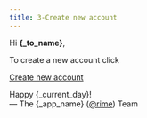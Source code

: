 ```yaml
---
title: 3-Create new account
---
```


Hi **{_to_name}**,

To create a new account click

<a class="btn btn-block" href="{_app_base_url}/auth/create-account/{email_username}/{email_domain}/{verify_email_secret}?full_name={_to_name}">Create new account</a>

Happy {_current_day}!  
&mdash; The {_app_name} ([@rime]({_app_base_url}/@rime])) Team
